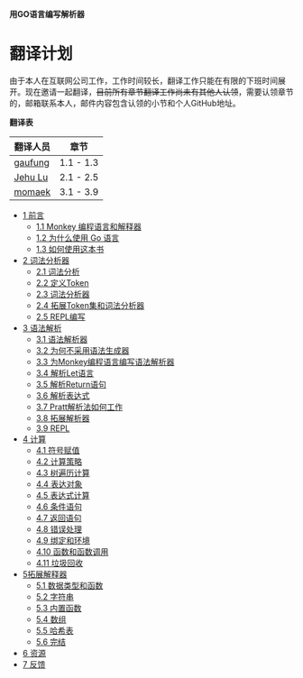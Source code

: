 **用GO语言编写解析器**

# 翻译计划
由于本人在互联网公司工作，工作时间较长，翻译工作只能在有限的下班时间展开。现在邀请一起翻译，<del>目前所有章节翻译工作尚未有其他人认领</del>，需要认领章节的，邮箱联系本人，邮件内容包含认领的小节和个人GitHub地址。

**翻译表**  

翻译人员 | 章节
---|---
[gaufung](https://github.com/gaufung) | 1.1 - 1.3
[Jehu Lu](https://github.com/lwhile)  | 2.1 - 2.5
[momaek](https://github.com/momaek)  | 3.1 - 3.9
  

- [1 前言](ch01/introduction.md)
    - [1.1 Monkey 编程语言和解释器](ch01/the-Monkey-Programming-Language-and-Interpreter.md)
    - [1.2 为什么使用 Go 语言](ch01/Why-Go.md)
    - [1.3 如何使用这本书](ch01/How-to-Use-this-Book.md)
- [2 词法分析器](ch02/Lexing.md)
    - [2.1 词法分析](ch02/Lexical-Analysis.md)
    - [2.2 定义Token](ch02/Defining-Our-Tokens.md)
    - [2.3 词法分析器](ch02/The-Lexer.md)
    - [2.4 拓展Token集和词法分析器](ch02/Extending-Our-Token-Set-and-Lexer.md)
    - [2.5 REPL编写](ch02/Start-of-a-REPL.md)
- [3 语法解析](ch03/Parsing.md)
    - [3.1 语法解析器](ch03/Parsers.md)
    - [3.2 为何不采用语法生成器](ch03/Why-Not-a-Parser-Generator.md)
    - [3.3 为Monkey编程语言编写语法解析器](ch04/Writing-a-Parser-for-the-Monkey-Programming-Language.md)
    - [3.4 解析Let语言](ch03/Parsing-Let-Statement.md)
    - [3.5 解析Return语句](ch03/Parsing-Retrun-Statement.md)
    - [3.6 解析表达式](ch03/Parsing-Expression.md)
    - [3.7 Pratt解析法如何工作](ch03/How-Pratt-Parsing-Works.md)
    - [3.8 拓展解析器](ch03/Extending-The-Parser.md)
    - [3.9 REPL](ch03/Read-Parse-Print-Loop.md)
- [4 计算](ch04/Evaluation.md)
    - [4.1 符号赋值](ch04/Giving-Meaning-to-Symbols.md)
    - [4.2 计算策略](ch04/Strategies-of-Evaluation.md)
    - [4.3 树遍历计算](ch04/A-Tree-Walking-Interpreter.md)
    - [4.4 表达对象](ch04/Representing-Objects.md)
    - [4.5 表达式计算](ch04/Evaluaiton-Expression.md)
    - [4.6 条件语句](ch04/Conditionals.md)
    - [4.7 返回语句](ch04/Return-Statement.md)
    - [4.8 错误处理](ch04/Error-Handling.md)
    - [4.9 绑定和环境](ch04/Binding-and-Environment.md)
    - [4.10 函数和函数调用](ch04/Function-and-Function-Call.md)
    - [4.11 垃圾回收](ch04/Trash-Out.md)
- [5拓展解释器](ch05/Extending-the-Interpreter.md)
    - [5.1 数据类型和函数](ch05/Data-Type-and-Functions.md)
    - [5.2 字符串](ch05/Strings.md)
    - [5.3 内置函数](ch05/Built-in-Functions.md)
    - [5.4 数组](ch05/Array.md)
    - [5.5 哈希表](ch05/Hashes.md)
    - [5.6 完结](ch05/the-Grand-Finale.md)
- [6 资源](ch06/Resources.md)
- [7 反馈](ch07/Feedback.md)
